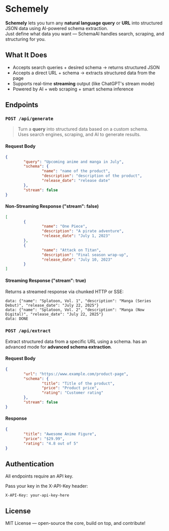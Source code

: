# Schemely

**Schemely** lets you turn any **natural language query** or **URL** into structured JSON data using AI-powered schema extraction.  
Just define what data you want — SchemaAI handles search, scraping, and structuring for you.

## What It Does

- Accepts search queries + desired schema → returns structured JSON
- Accepts a direct URL + schema → extracts structured data from the page
- Supports real-time **streaming** output (like ChatGPT's stream mode)
- Powered by AI + web scraping + smart schema inference

## Endpoints

### `POST /api/generate`

> Turn a **query** into structured data based on a custom schema.  
> Uses search engines, scraping, and AI to generate results.

#### Request Body

```json
{
		"query": "Upcoming anime and manga in July",
		"schema": {
				"name": "name of the product",
				"description": "description of the product",
				"release_date": "release date"
		},
		"stream": false
}
```

#### Non-Streaming Response ("stream": false)

```json
[
		{
				"name": "One Piece",
				"description": "A pirate adventure",
				"release_date": "July 1, 2023"
		},
		{
				"name": "Attack on Titan",
				"description": "Final season wrap-up",
				"release_date": "July 10, 2023"
		}
]
```

#### Streaming Response ("stream": true)

Returns a streamed response via chunked HTTP or SSE:

```
data: {"name": "Splatoon, Vol. 1", "description": "Manga (Series Debut)", "release_date": "July 22, 2025"}
data: {"name": "Splatoon, Vol. 2", "description": "Manga (Now Digital)", "release_date": "July 22, 2025"}
data: DONE
```

### `POST /api/extract`

Extract structured data from a specific URL using a schema.
has an advanced mode for **advanced schema extraction**.

#### Request Body

```json
{
		"url": "https://www.example.com/product-page",
		"schema": {
				"title": "Title of the product",
				"price": "Product price",
				"rating": "Customer rating"
		},
		"stream": false
}
```

#### Response

```json
{
		"title": "Awesome Anime Figure",
		"price": "$29.99",
		"rating": "4.8 out of 5"
}
```

## Authentication

All endpoints require an API key.

Pass your key in the X-API-Key header:

```
X-API-Key: your-api-key-here
```

## License

MIT License — open-source the core, build on top, and contribute!